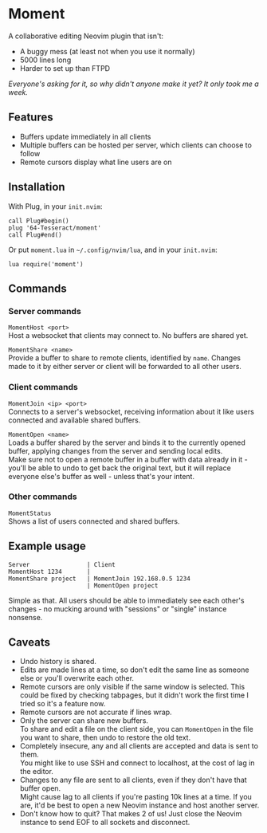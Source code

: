# Moment
A collaborative editing Neovim plugin that isn't:
- A buggy mess (at least not when you use it normally)
- 5000 lines long
- Harder to set up than FTPD

_Everyone's asking for it, so why didn't anyone make it yet? It only took me a week._

## Features
- Buffers update immediately in all clients
- Multiple buffers can be hosted per server, which clients can choose to follow
- Remote cursors display what line users are on

## Installation
With Plug, in your `init.nvim`:
```
call Plug#begin()
plug '64-Tesseract/moment'
call Plug#end()
```

Or put `moment.lua` in `~/.config/nvim/lua`, and in your `init.nvim`:
```
lua require('moment')
```

## Commands
### Server commands
`MomentHost <port>`  
Host a websocket that clients may connect to. No buffers are shared yet.

`MomentShare <name>`  
Provide a buffer to share to remote clients, identified by `name`. Changes made to it by either server or client will be forwarded to all other users.

### Client commands
`MomentJoin <ip> <port>`  
Connects to a server's websocket, receiving information about it like users connected and available shared buffers.

`MomentOpen <name>`  
Loads a buffer shared by the server and binds it to the currently opened buffer, applying changes from the server and sending local edits.  
Make sure not to open a remote buffer in a buffer with data already in it - you'll be able to undo to get back the original text, but it will replace everyone else's buffer as well - unless that's your intent.

### Other commands
`MomentStatus`  
Shows a list of users connected and shared buffers.

## Example usage
```
Server                | Client
MomentHost 1234       |
MomentShare project   | MomentJoin 192.168.0.5 1234
                      | MomentOpen project
```
Simple as that. All users should be able to immediately see each other's changes - no mucking around with "sessions" or "single" instance nonsense.

## Caveats
- Undo history is shared.
- Edits are made lines at a time, so don't edit the same line as someone else or you'll overwrite each other.
- Remote cursors are only visible if the same window is selected.
  This could be fixed by checking tabpages, but it didn't work the first time I tried so it's a feature now.
- Remote cursors are not accurate if lines wrap.
- Only the server can share new buffers.  
  To share and edit a file on the client side, you can `MomentOpen` in the file you want to share, then undo to restore the old text.
- Completely insecure, any and all clients are accepted and data is sent to them.  
  You might like to use SSH and connect to localhost, at the cost of lag in the editor.
- Changes to any file are sent to all clients, even if they don't have that buffer open.  
  Might cause lag to all clients if you're pasting 10k lines at a time. If you are, it'd be best to open a new Neovim instance and host another server.
- Don't know how to quit? That makes 2 of us! Just close the Neovim instance to send EOF to all sockets and disconnect.
